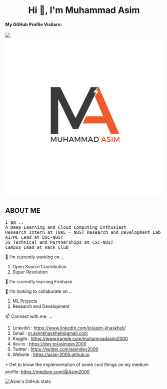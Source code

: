 # <h1 align="center">Hi 👋, I'm Muhammad Asim</h1>
#### My GitHub Profile Visitors:
![](https://komarev.com/ghpvc/?username=Asim-2000&label=Visitors&style=plastic&color=blueviolet)
![alt text](https://github.com/Asim-2000/Asim-2000/blob/master/First%20Logo.jpg)

## ABOUT ME
<pre>
I am ..
A Deep Learning and Cloud Computing Enthusiast
Research Intern at TUKL - NUST Research and Development Lab
AI/ML Lead at DSC-NUST
JS Technical and Partnerships at CSC-NUST
Campus Lead at Hack Club
</pre>

🔭 I’m currently working on ...
1. Open Source Contribution
2. Super Resolution 

🌱 I’m currently learning Firebase

👯 I’m looking to collaborate on ...

1. ML Projects
2. Research and Development 

 📫 Connect with me: ...
 
 1. Linkedin : https://www.linkedin.com/in/asim-khaskheli/
 2. Gmail : m.asimkhaskheli@gmail.com
 3. Kaggle : https://www.kaggle.com/muhammadasim2000
 4. dev.to : https://dev.to/asimdev2000
 5. Twitter : https://twitter.com/asimdev2000
 6. Website : https://asim-2000.github.io
 
 ⚡ Get to know the implementation of some cool things on my medium profile: https://medium.com/@Asim2000
 
 ![Asim's GitHub stats](https://github-readme-stats.vercel.app/api?username=Asim-2000&show_icons=true&theme=radical&count_private=true)
  
<!--
**Asim-2000/Asim-2000** is a ✨ _special_ ✨ repository because its `README.md` (this file) appears on your GitHub profile.

Here are some ideas to get you started:

- 🔭 I’m currently working on ...
1. Deep learning projects.
2. Computer Vision projects.
- 🌱 I’m currently learning ...

- 👯 I’m looking to collaborate on ...

- 🤔 I’m looking for help with ...

- 💬 Ask me about ...

- 📫 How to reach me: ...

- 😄 Pronouns: ...

- ⚡ Fun fact: ...

[![Muhammad Asim's DEV Profile](https://d2fltix0v2e0sb.cloudfront.net/dev-badge.svg)](https://dev.to/asimdev)

-->

